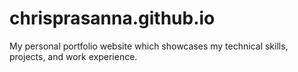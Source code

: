 # chrisprasanna.github.io
My personal portfolio website which showcases my technical skills, projects, and work experience. 
